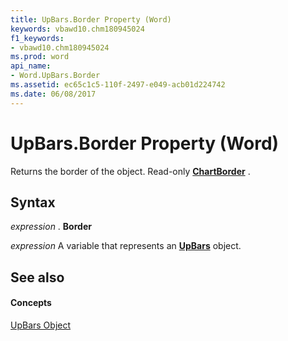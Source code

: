 ```yaml
---
title: UpBars.Border Property (Word)
keywords: vbawd10.chm180945024
f1_keywords:
- vbawd10.chm180945024
ms.prod: word
api_name:
- Word.UpBars.Border
ms.assetid: ec65c1c5-110f-2497-e049-acb01d224742
ms.date: 06/08/2017
---
```



# UpBars.Border Property (Word)

Returns the border of the object. Read-only **[ChartBorder](chartborder-object-word.md)** .


## Syntax

 _expression_ . **Border**

 _expression_ A variable that represents an **[UpBars](upbars-object-word.md)** object.


## See also


#### Concepts


[UpBars Object](upbars-object-word.md)

